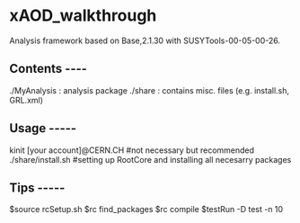 # xAOD_walkthrough
Analysis framework based on Base,2.1.30 with SUSYTools-00-05-00-26.

## Contents ----
./MyAnalysis : analysis package
./share      : contains misc. files (e.g. install.sh, GRL.xml)

## Usage -----
kinit [your account]@CERN.CH #not necessary but recommended
./share/install.sh #setting up RootCore and installing all necesarry packages

## Tips -----
$source rcSetup.sh
$rc find_packages
$rc compile
$testRun -D test -n 10
